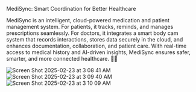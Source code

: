 MediSync: Smart Coordination for Better Healthcare

MediSync is an intelligent, cloud-powered medication and patient management system. For patients, it tracks, reminds, and manages prescriptions seamlessly. For doctors, it integrates a smart body cam system that records interactions, stores data securely in the cloud, and enhances documentation, collaboration, and patient care. With real-time access to medical history and AI-driven insights, MediSync ensures safer, smarter, and more connected healthcare. 🚀💊

![Screen Shot 2025-02-23 at 3 08 41 AM](https://github.com/user-attachments/assets/6f773dc9-2e40-49a5-a04b-3beaa4c142b0)
![Screen Shot 2025-02-23 at 3 09 40 AM](https://github.com/user-attachments/assets/ca3b3739-1ae7-496d-a366-d03ab129d95d)
![Screen Shot 2025-02-23 at 3 10 09 AM](https://github.com/user-attachments/assets/cdb16ccb-2fe3-47d8-a6c3-d0972fb89411)
